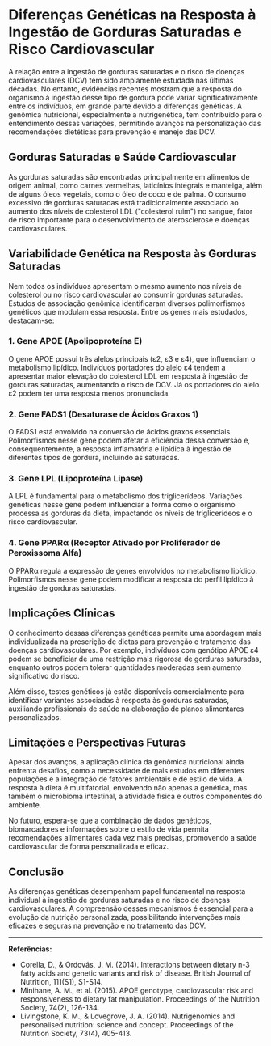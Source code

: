 
# Diferenças Genéticas na Resposta à Ingestão de Gorduras Saturadas e Risco Cardiovascular

A relação entre a ingestão de gorduras saturadas e o risco de doenças cardiovasculares (DCV) tem sido amplamente estudada nas últimas décadas. No entanto, evidências recentes mostram que a resposta do organismo à ingestão desse tipo de gordura pode variar significativamente entre os indivíduos, em grande parte devido a diferenças genéticas. A genômica nutricional, especialmente a nutrigenética, tem contribuído para o entendimento dessas variações, permitindo avanços na personalização das recomendações dietéticas para prevenção e manejo das DCV.

## Gorduras Saturadas e Saúde Cardiovascular

As gorduras saturadas são encontradas principalmente em alimentos de origem animal, como carnes vermelhas, laticínios integrais e manteiga, além de alguns óleos vegetais, como o óleo de coco e de palma. O consumo excessivo de gorduras saturadas está tradicionalmente associado ao aumento dos níveis de colesterol LDL ("colesterol ruim") no sangue, fator de risco importante para o desenvolvimento de aterosclerose e doenças cardiovasculares.

## Variabilidade Genética na Resposta às Gorduras Saturadas

Nem todos os indivíduos apresentam o mesmo aumento nos níveis de colesterol ou no risco cardiovascular ao consumir gorduras saturadas. Estudos de associação genômica identificaram diversos polimorfismos genéticos que modulam essa resposta. Entre os genes mais estudados, destacam-se:

### 1. **Gene APOE (Apolipoproteína E)**
O gene APOE possui três alelos principais (ε2, ε3 e ε4), que influenciam o metabolismo lipídico. Indivíduos portadores do alelo ε4 tendem a apresentar maior elevação do colesterol LDL em resposta à ingestão de gorduras saturadas, aumentando o risco de DCV. Já os portadores do alelo ε2 podem ter uma resposta menos pronunciada.

### 2. **Gene FADS1 (Desaturase de Ácidos Graxos 1)**
O FADS1 está envolvido na conversão de ácidos graxos essenciais. Polimorfismos nesse gene podem afetar a eficiência dessa conversão e, consequentemente, a resposta inflamatória e lipídica à ingestão de diferentes tipos de gordura, incluindo as saturadas.

### 3. **Gene LPL (Lipoproteína Lipase)**
A LPL é fundamental para o metabolismo dos triglicerídeos. Variações genéticas nesse gene podem influenciar a forma como o organismo processa as gorduras da dieta, impactando os níveis de triglicerídeos e o risco cardiovascular.

### 4. **Gene PPARα (Receptor Ativado por Proliferador de Peroxissoma Alfa)**
O PPARα regula a expressão de genes envolvidos no metabolismo lipídico. Polimorfismos nesse gene podem modificar a resposta do perfil lipídico à ingestão de gorduras saturadas.

## Implicações Clínicas

O conhecimento dessas diferenças genéticas permite uma abordagem mais individualizada na prescrição de dietas para prevenção e tratamento das doenças cardiovasculares. Por exemplo, indivíduos com genótipo APOE ε4 podem se beneficiar de uma restrição mais rigorosa de gorduras saturadas, enquanto outros podem tolerar quantidades moderadas sem aumento significativo do risco.

Além disso, testes genéticos já estão disponíveis comercialmente para identificar variantes associadas à resposta às gorduras saturadas, auxiliando profissionais de saúde na elaboração de planos alimentares personalizados.

## Limitações e Perspectivas Futuras

Apesar dos avanços, a aplicação clínica da genômica nutricional ainda enfrenta desafios, como a necessidade de mais estudos em diferentes populações e a integração de fatores ambientais e de estilo de vida. A resposta à dieta é multifatorial, envolvendo não apenas a genética, mas também o microbioma intestinal, a atividade física e outros componentes do ambiente.

No futuro, espera-se que a combinação de dados genéticos, biomarcadores e informações sobre o estilo de vida permita recomendações alimentares cada vez mais precisas, promovendo a saúde cardiovascular de forma personalizada e eficaz.

## Conclusão

As diferenças genéticas desempenham papel fundamental na resposta individual à ingestão de gorduras saturadas e no risco de doenças cardiovasculares. A compreensão desses mecanismos é essencial para a evolução da nutrição personalizada, possibilitando intervenções mais eficazes e seguras na prevenção e no tratamento das DCV.

---

**Referências:**

- Corella, D., & Ordovás, J. M. (2014). Interactions between dietary n-3 fatty acids and genetic variants and risk of disease. British Journal of Nutrition, 111(S1), S1-S14.
- Minihane, A. M., et al. (2015). APOE genotype, cardiovascular risk and responsiveness to dietary fat manipulation. Proceedings of the Nutrition Society, 74(2), 126-134.
- Livingstone, K. M., & Lovegrove, J. A. (2014). Nutrigenomics and personalised nutrition: science and concept. Proceedings of the Nutrition Society, 73(4), 405-413.
```
